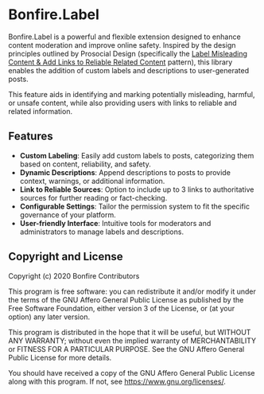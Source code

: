 # Bonfire.Label

Bonfire.Label is a powerful and flexible extension designed to enhance content moderation and improve online safety. Inspired by the design principles outlined by Prosocial Design (specifically the [Label Misleading Content & Add Links to Reliable Related Content](https://www.prosocialdesign.org/library/label-misleading-content-add-links-to-reliable-related-content) pattern), this library enables the addition of custom labels and descriptions to user-generated posts. 

This feature aids in identifying and marking potentially misleading, harmful, or unsafe content, while also providing users with links to reliable and related information.


## Features
- **Custom Labeling**: Easily add custom labels to posts, categorizing them based on content, reliability, and safety.
- **Dynamic Descriptions**: Append descriptions to posts to provide context, warnings, or additional information.
- **Link to Reliable Sources**: Option to include up to 3 links to authoritative sources for further reading or fact-checking.
- **Configurable Settings**: Tailor the permission system to fit the specific governance of your platform.
- **User-friendly Interface**: Intuitive tools for moderators and administrators to manage labels and descriptions.



## Copyright and License

Copyright (c) 2020 Bonfire Contributors

This program is free software: you can redistribute it and/or modify
it under the terms of the GNU Affero General Public License as
published by the Free Software Foundation, either version 3 of the
License, or (at your option) any later version.

This program is distributed in the hope that it will be useful, but
WITHOUT ANY WARRANTY; without even the implied warranty of
MERCHANTABILITY or FITNESS FOR A PARTICULAR PURPOSE.  See the GNU
Affero General Public License for more details.

You should have received a copy of the GNU Affero General Public
License along with this program.  If not, see <https://www.gnu.org/licenses/>.
